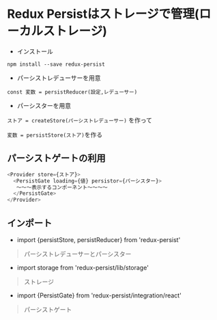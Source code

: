 # Redux Persistはストレージで管理(ローカルストレージ)

- インストール

`npm install --save redux-persist`

- パーシストレデューサーを用意

`const 変数 = persistReducer(設定,レデューサー)`

- パーシスターを用意

`ストア = createStore(パーシストレデューサー)`
を作って

`変数 = persistStore(ストア)`を作る

## パーシストゲートの利用
```js
<Provider store={ストア}>
  <PersistGate loading={値} persistor={パーシスター}>
   〜〜〜表示するコンポーネント〜〜〜〜
  </PersistGate>
</Provider>
```

## インポート
- import {persistStore, persistReducer} from 'redux-persist'
>パーシストレデューサーとパーシスター
- import storage from 'redux-persist/lib/storage'
>ストレージ
- import {PersistGate} from 'redux-persist/integration/react'
>パーシストゲート
